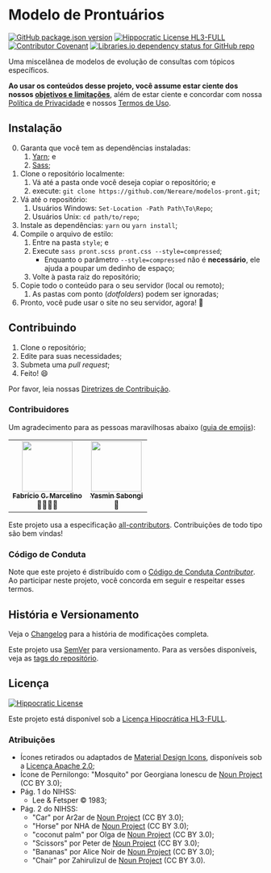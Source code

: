 # Modelo de Prontuários

[![GitHub package.json version](https://img.shields.io/github/package-json/v/Nereare/modelos-pront)](https://github.com/Nereare/modelos-pront)
[![Hippocratic License HL3-FULL](https://img.shields.io/static/v1?label=Hippocratic%20License&message=HL3-FULL&labelColor=5e2751&color=bc8c3d)](https://firstdonoharm.dev/version/3/0/full.html)
[![Contributor Covenant](https://img.shields.io/badge/Contributor%20Covenant-2.0-4baaaa.svg)](CODE-OF-CONDUCT.md)
[![Libraries.io dependency status for GitHub repo](https://img.shields.io/librariesio/github/Nereare/modelos-pront)](https://libraries.io/github/Nereare/modelos-pront)

Uma miscelânea de modelos de evolução de consultas com tópicos específicos.

**Ao usar os conteúdos desse projeto, você assume estar ciente dos nossos [objetivos e limitações](ABOUT.md)**, além de estar ciente e concordar com nossa [Política de Privacidade](PRIVACY.md) e nossos [Termos de Uso](USAGE.md).

## Instalação

0. Garanta que você tem as dependências instaladas:
    1. [Yarn](https://yarnpkg.com/); e
    2. [Sass](https://sass-lang.com/);
1. Clone o repositório localmente:
    1. Vá até a pasta onde você deseja copiar o repositório; e
    2. execute: `git clone https://github.com/Nereare/modelos-pront.git`;
2. Vá até o repositório:
    1. Usuários Windows: `Set-Location -Path Path\To\Repo`;
    2. Usuários Unix: `cd path/to/repo`;
3. Instale as dependências: `yarn` ou `yarn install`;
4. Compile o arquivo de estilo:
    1. Entre na pasta `style`; e
    2. Execute `sass pront.scss pront.css --style=compressed`;
         - Enquanto o parâmetro `--style=compressed` não é **necessário**, ele ajuda a poupar um dedinho de espaço;
    3. Volte à pasta raiz do repositório;
5. Copie todo o conteúdo para o seu servidor (local ou remoto);
    1. As pastas com ponto (*dotfolders*) podem ser ignoradas;
6. Pronto, você pude usar o site no seu servidor, agora! :tada:

## Contribuindo

1. Clone o repositório;
2. Edite para suas necessidades;
3. Submeta uma *pull request*;
4. Feito! :smile:

Por favor, leia nossas [Diretrizes de Contribuição](CONTRIBUTING.md).

### Contribuidores

Um agradecimento para as pessoas maravilhosas abaixo ([guia de emojis](https://allcontributors.org/docs/en/emoji-key)):

<!-- ALL-CONTRIBUTORS-LIST:START - Do not remove or modify this section -->
<!-- prettier-ignore-start -->
<!-- markdownlint-disable -->
<table>
  <tr>
    <td align="center"><a href="mailto:fabriciogmarcelino@gmail.com"><img src="https://s.gravatar.com/avatar/17052f2dfbd4a05eb12ed8937b0c4bd0?s=100&d=retro" width="100px;" alt=""/><br /><sub><b>Fabrício G. Marcelino</b></sub></a><br />🤔📓🔬🐛</td>
    <td align="center"><a href="mailto:yasminsabongi@gmail.com"><img src="https://s.gravatar.com/avatar/c66b2d7feb1b1784f3e5b06fd8b9aedc?s=100&d=retro" width="100px;" alt=""/><br /><sub><b>Yasmin Sabongi</b></sub></a><br />🤔</td>
  </tr>
</table>

<!-- markdownlint-restore -->
<!-- prettier-ignore-end -->

<!-- ALL-CONTRIBUTORS-LIST:END -->

Este projeto usa a especificação [all-contributors](https://allcontributors.org/). Contribuições de todo tipo são bem vindas!

### Código de Conduta

Note que este projeto é distribuído com o [Código de Conduta *Contributor*](CODE-OF-CONDUCT.md). Ao participar neste projeto, você concorda em seguir e respeitar esses termos.

## História e Versionamento

Veja o [Changelog](CHANGELOG.md) para a história de modificações completa.

Este projeto usa [SemVer](http://semver.org/) para versionamento. Para as versões disponíveis, veja as [tags do repositório](https://github.com/Nereare/modelos-pront/tags).

## Licença

[![Hippocratic License](https://i.imgur.com/DEKS3nm.png)](LICENSE.md)

Este projeto está disponível sob a [Licença Hipocrática HL3-FULL](https://firstdonoharm.dev/version/3/0/full.html).

### Atribuições

- Ícones retirados ou adaptados de [Material Design Icons](https://materialdesignicons.com/), disponíveis sob a [Licença Apache 2.0](https://www.apache.org/licenses/LICENSE-2.0);
- Ícone de Pernilongo: "Mosquito" por Georgiana Ionescu de [Noun Project](https://thenounproject.com/icon/mosquito-1975380/) (CC BY 3.0);
- Pág. 1 do NIHSS:
  - Lee & Fetsper &copy; 1983;
- Pág. 2 do NIHSS:
  - "Car" por Ar2ar de [Noun Project](https://thenounproject.com/icon/car-7258057/) (CC BY 3.0);
  - "Horse" por NHA de [Noun Project](https://thenounproject.com/icon/horse-7084861/) (CC BY 3.0);
  - "coconut palm" por Olga de [Noun Project](https://thenounproject.com/icon/coconut-palm-1627572/) (CC BY 3.0);
  - "Scissors" por Peter de [Noun Project](https://thenounproject.com/icon/scissors-7238553/) (CC BY 3.0);
  - "Bananas" por Alice Noir de [Noun Project](https://thenounproject.com/icon/bananas-2467080/) (CC BY 3.0);
  - "Chair" por Zahirulizul de [Noun Project](https://thenounproject.com/icon/chair-6901199/) (CC BY 3.0).
